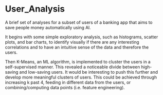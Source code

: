 # User_Analysis

A brief set of analyses for a subset of users of a banking app that aims to save people money automatically using AI. 

It begins with some simple exploratory analysis, such as histograms, scatter plots, and bar charts, to identify visually if there are any interesting correlations and to have an intuitive sense of the data and therefore the users. 

Then K-Means, an ML algorithm, is implemented to cluster the users in a self-supervised manner. This revealed a noticeable divide between high-saving and low-saving users. It would be interesting to push this further and develop more meaningful clusters of users. This could be achieved through increasing k past 4, feeding in different data from the users, or combining/computing data points (i.e. feature engineering). 

